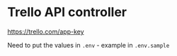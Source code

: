 # Trello API controller

https://trello.com/app-key

Need to put the values in `.env` - example in `.env.sample`